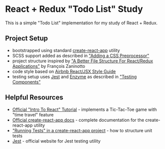 # React + Redux "Todo List" Study

This is a simple "Todo List" implementation for my study of React + Redux.

## Project Setup

* bootstrapped using standard [create-react-app](https://github.com/facebookincubator/create-react-app) utility
* SCSS support added as described in ["Adding a CSS Preprocessor"](https://github.com/facebookincubator/create-react-app/blob/master/packages/react-scripts/template/README.md#adding-a-css-preprocessor-sass-less-etc)
* project structure inspired by ["A Better File Structure For React/Redux Applications"](https://marmelab.com/blog/2015/12/17/react-directory-structure.html) by François Zaninotto
* code style based on [Airbnb React/JSX Style Guide](https://github.com/airbnb/javascript/tree/master/react)
* testing setup uses [Jest](https://facebook.github.io/jest/) and [Enzyme](http://airbnb.io/enzyme/) as described in ["Testing Components"](https://github.com/facebookincubator/create-react-app/blob/master/packages/react-scripts/template/README.md#testing-components)

## Helpful Resources

* [Official "Intro To React" Tutorial](https://facebook.github.io/react/tutorial/tutorial.html) - implements a Tic-Tac-Toe game with "time travel" feature
* [Official create-react-app docs](https://github.com/facebookincubator/create-react-app/blob/master/packages/react-scripts/template/README.md) - complete documentation for the create-react-app utility
* ["Running Tests" in a create-react-app project](https://github.com/facebookincubator/create-react-app/blob/master/packages/react-scripts/template/README.md#running-tests) - how to structure unit tests
* [Jest](https://facebook.github.io/jest/) - official website for Jest testing utility
